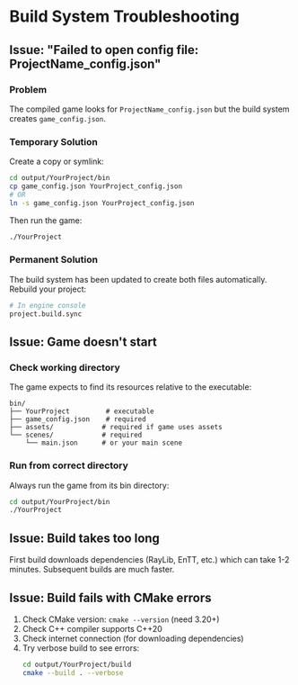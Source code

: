 # Build System Troubleshooting

## Issue: "Failed to open config file: ProjectName_config.json"

### Problem
The compiled game looks for `ProjectName_config.json` but the build system creates `game_config.json`.

### Temporary Solution
Create a copy or symlink:
```bash
cd output/YourProject/bin
cp game_config.json YourProject_config.json
# OR
ln -s game_config.json YourProject_config.json
```

Then run the game:
```bash
./YourProject
```

### Permanent Solution
The build system has been updated to create both files automatically. Rebuild your project:
```bash
# In engine console
project.build.sync
```

## Issue: Game doesn't start

### Check working directory
The game expects to find its resources relative to the executable:
```
bin/
├── YourProject         # executable
├── game_config.json    # required
├── assets/            # required if game uses assets
└── scenes/            # required
    └── main.json      # or your main scene
```

### Run from correct directory
Always run the game from its bin directory:
```bash
cd output/YourProject/bin
./YourProject
```

## Issue: Build takes too long

First build downloads dependencies (RayLib, EnTT, etc.) which can take 1-2 minutes. Subsequent builds are much faster.

## Issue: Build fails with CMake errors

1. Check CMake version: `cmake --version` (need 3.20+)
2. Check C++ compiler supports C++20
3. Check internet connection (for downloading dependencies)
4. Try verbose build to see errors:
   ```bash
   cd output/YourProject/build
   cmake --build . --verbose
   ```
